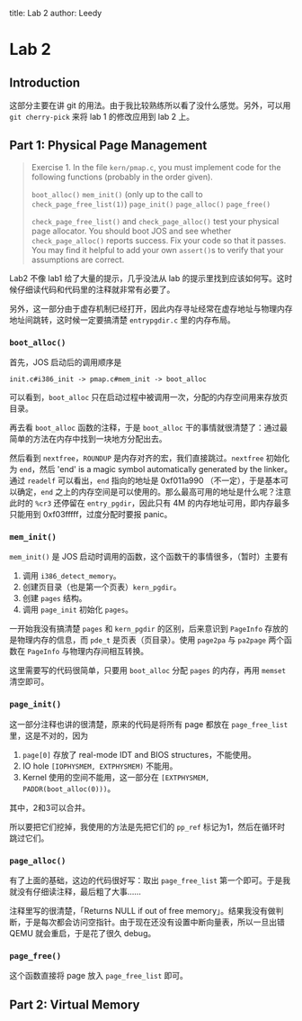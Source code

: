 title: Lab 2
author: Leedy

# Lab 2

## Introduction

这部分主要在讲 git 的用法。由于我比较熟练所以看了没什么感觉。另外，可以用 `git cherry-pick` 来将 lab 1 的修改应用到 lab 2 上。

## Part 1: Physical Page Management

> Exercise 1. In the file `kern/pmap.c`, you must implement code for the following functions (probably in the order given).
>
> `boot_alloc()`
> `mem_init()` (only up to the call to `check_page_free_list(1)`)
> `page_init()`
> `page_alloc()`
> `page_free()`
>
> `check_page_free_list()` and `check_page_alloc()` test your physical page allocator. You should boot JOS and see whether `check_page_alloc()` reports success. Fix your code so that it passes. You may find it helpful to add your own `assert()`s to verify that your assumptions are correct.

Lab2 不像 lab1 给了大量的提示，几乎没法从 lab 的提示里找到应该如何写。这时候仔细读代码和代码里的注释就非常有必要了。

另外，这一部分由于虚存机制已经打开，因此内存寻址经常在虚存地址与物理内存地址间跳转，这时候一定要搞清楚 `entrypgdir.c` 里的内存布局。

### `boot_alloc()`

首先，JOS 启动后的调用顺序是

	init.c#i386_init -> pmap.c#mem_init -> boot_alloc
	
可以看到，`boot_alloc` 只在启动过程中被调用一次，分配的内存空间用来存放页目录。

再去看 `boot_alloc` 函数的注释，于是 `boot_alloc` 干的事情就很清楚了：通过最简单的方法在内存中找到一块地方分配出去。

然后看到 `nextfree`，`ROUNDUP` 是内存对齐的宏，我们直接跳过。`nextfree` 初始化为 `end`，然后 'end' is a magic symbol automatically generated by the linker。通过 `readelf` 可以看出，`end` 指向的地址是 0xf011a990 （不一定），于是基本可以确定，`end` 之上的内存空间是可以使用的。那么最高可用的地址是什么呢？注意此时的 `%cr3` 还停留在 `entry_pgdir`，因此只有 4M 的内存地址可用，即内存最多只能用到 0xf03fffff，过度分配时要报 panic。

### `mem_init()`

`mem_init()` 是 JOS 启动时调用的函数，这个函数干的事情很多，（暂时）主要有

1. 调用 `i386_detect_memory`。
2. 创建页目录（也是第一个页表）`kern_pgdir`。
3. 创建 `pages` 结构。
4. 调用 `page_init` 初始化 `pages`。

一开始我没有搞清楚 `pages` 和 `kern_pgdir` 的区别，后来意识到 `PageInfo` 存放的是物理内存的信息，而 `pde_t` 是页表（页目录）。使用 `page2pa` 与 `pa2page` 两个函数在 `PageInfo` 与物理内存间相互转换。

这里需要写的代码很简单，只要用 `boot_alloc` 分配 `pages` 的内存，再用 `memset` 清空即可。

### `page_init()`

这一部分注释也讲的很清楚，原来的代码是将所有 page 都放在 `page_free_list` 里，这是不对的，因为

1. `page[0]` 存放了 real-mode IDT and BIOS structures，不能使用。
2. IO hole `[IOPHYSMEM, EXTPHYSMEM)` 不能用。
3. Kernel 使用的空间不能用，这一部分在 `[EXTPHYSMEM, PADDR(boot_alloc(0)))`。

其中，2和3可以合并。

所以要把它们挖掉，我使用的方法是先把它们的 `pp_ref` 标记为1，然后在循环时跳过它们。

### `page_alloc()`

有了上面的基础，这边的代码很好写：取出 `page_free_list` 第一个即可。于是我就没有仔细读注释，最后粗了大事……

注释里写的很清楚，「Returns NULL if out of free memory」。结果我没有做判断，于是每次都会访问空指针。由于现在还没有设置中断向量表，所以一旦出错 QEMU 就会重启，于是花了很久 debug。

### `page_free()`

这个函数直接将 page 放入 `page_free_list` 即可。

## Part 2: Virtual Memory






